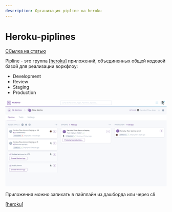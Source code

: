 ```yaml
---
description: Организация pipline на heroku
---
```

# Heroku-piplines

[ССылка на статью](https://devcenter.heroku.com/articles/pipelines)

Pipline - это группа [[heroku]] приложений, объединенных общей кодовой базой для реализации воркфлоу:

- Development
- Review
- Staging
- Production

![heroku pipline](../attachments/2021-04-25-23-04-12.png)

Приложения можно запихать в пайплайн из дашборда или через cli

[[heroku]]

[//begin]: # "Autogenerated link references for markdown compatibility"
[heroku]: ../lists/heroku "Heroku основная статья"
[heroku]: ../lists/heroku "Heroku основная статья"
[//end]: # "Autogenerated link references"